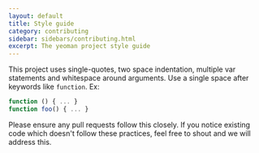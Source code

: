 ```yaml
---
layout: default
title: Style guide
category: contributing
sidebar: sidebars/contributing.html
excerpt: The yeoman project style guide
---
```


This project uses single-quotes, two space indentation, multiple var statements and whitespace around arguments. Use a single space after keywords like `function`. Ex:

``` js
function () { ... }
function foo() { ... }
```

Please ensure any pull requests follow this closely. If you notice existing code which doesn't follow these practices, feel free to shout and we will address this.
